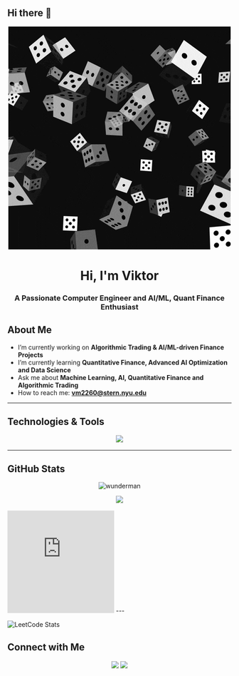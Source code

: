 ## Hi there 🎲

<div align="center">
  <img src="https://raw.githubusercontent.com/wunderman/wunderman/main/dice.gif" width="500">
</div>

<h1 align="center">Hi, I'm Viktor</h1>
<h3 align="center">A Passionate Computer Engineer and AI/ML, Quant Finance Enthusiast</h3>




## About Me
- I’m currently working on **Algorithmic Trading & AI/ML-driven Finance Projects**
- I’m currently learning **Quantitative Finance, Advanced AI Optimization and Data Science**
- Ask me about **Machine Learning, AI, Quantitative Finance and Algorithmic Trading**
- How to reach me: **vm2260@stern.nyu.edu**

---

## Technologies & Tools
<p align="center">
  <img src="https://skillicons.dev/icons?i=python,cpp,html,css,js,react,vscode,linux,bash,matlab,r" />
</p>

---

## GitHub Stats
<p align="center">
  <img src="https://github-readme-stats.vercel.app/api?username=wunderman&show_icons=true&theme=radical" alt="wunderman" />
</p>

<p align="center">
  <img src="https://github-readme-streak-stats.herokuapp.com/?user=wunderman&theme=radical" />
</p>

<iframe src="https://hackerrank-badge.herokuapp.com/wunderman" style="border: 0; height: 230px; width: 240px; overflow:hidden;" scrolling="no" frameBorder="0"></iframe>
---

![LeetCode Stats](https://leetcard.jacoblin.cool/wunderman?theme=dark&font=Abel&ext=contest)

## Connect with Me
<p align="center">
  <a href="https://linkedin.com/in/viktor-mekvabidze"><img align="center" src="https://img.shields.io/badge/-LinkedIn-blue?style=for-the-badge&logo=linkedin" /></a>
  <a href="mailto:vm2260@nyu.edu"><img align="center" src="https://img.shields.io/badge/-Email-red?style=for-the-badge&logo=gmail" /></a>
</p>
